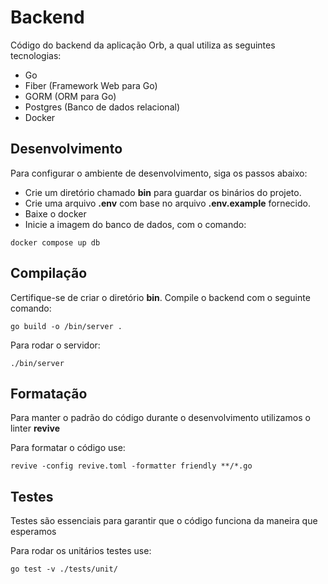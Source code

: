 # Backend

Código do backend da aplicação Orb, a qual utiliza as seguintes tecnologias:

- Go
- Fiber (Framework Web para Go)
- GORM (ORM para Go)
- Postgres (Banco de dados relacional)
- Docker

## Desenvolvimento

Para configurar o ambiente de desenvolvimento, siga os passos abaixo:

- Crie um diretório chamado **bin** para guardar os binários do projeto.
- Crie uma arquivo **.env** com base no arquivo **.env.example** fornecido.
- Baixe o docker
- Inicie a imagem do banco de dados, com o comando:

```
docker compose up db
```

## Compilação

Certifique-se de criar o diretório **bin**. Compile o backend com o seguinte comando:

```
go build -o /bin/server .
```

Para rodar o servidor:

```
./bin/server
```

## Formatação

Para manter o padrão do código durante o desenvolvimento utilizamos o linter **revive**

Para formatar o código use:
```
revive -config revive.toml -formatter friendly **/*.go
```

## Testes

Testes são essenciais para garantir que o código funciona da maneira que esperamos

Para rodar os unitários testes use:
```
go test -v ./tests/unit/
```
